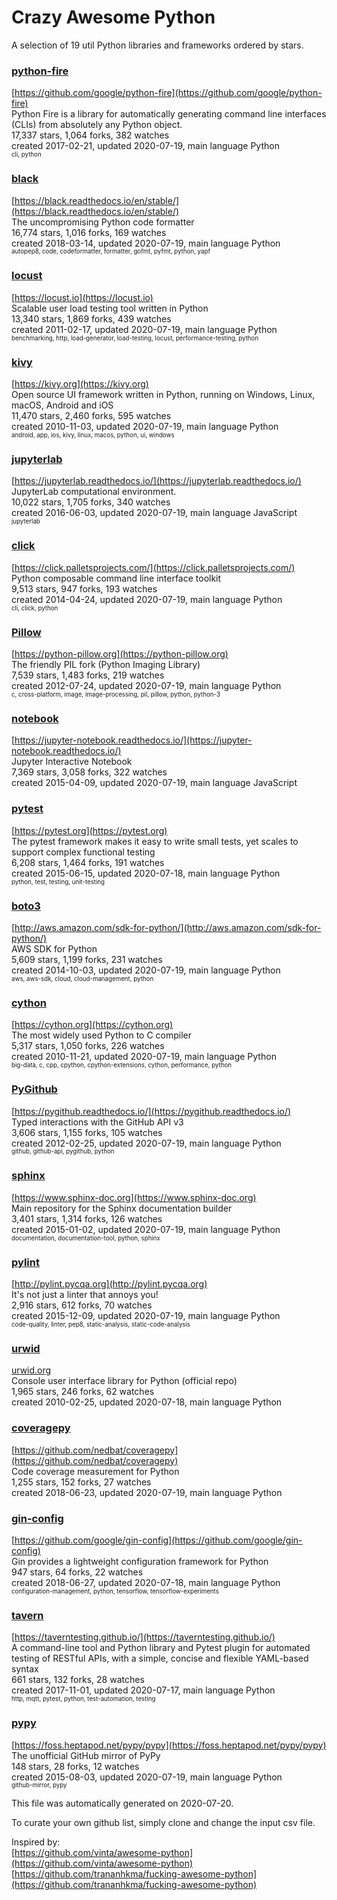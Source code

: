 # Crazy Awesome Python
A selection of 19 util Python libraries and frameworks ordered by stars.  


### [python-fire](https://github.com/google/python-fire)  
[https://github.com/google/python-fire](https://github.com/google/python-fire)  
Python Fire is a library for automatically generating command line interfaces (CLIs) from absolutely any Python object.  
17,337 stars, 1,064 forks, 382 watches  
created 2017-02-21, updated 2020-07-19, main language Python  
<sub><sup>cli, python</sup></sub>


### [black](https://github.com/psf/black)  
[https://black.readthedocs.io/en/stable/](https://black.readthedocs.io/en/stable/)  
The uncompromising Python code formatter  
16,774 stars, 1,016 forks, 169 watches  
created 2018-03-14, updated 2020-07-19, main language Python  
<sub><sup>autopep8, code, codeformatter, formatter, gofmt, pyfmt, python, yapf</sup></sub>


### [locust](https://github.com/locustio/locust)  
[https://locust.io](https://locust.io)  
Scalable user load testing tool written in Python  
13,340 stars, 1,869 forks, 439 watches  
created 2011-02-17, updated 2020-07-19, main language Python  
<sub><sup>benchmarking, http, load-generator, load-testing, locust, performance-testing, python</sup></sub>


### [kivy](https://github.com/kivy/kivy)  
[https://kivy.org](https://kivy.org)  
Open source UI framework written in Python, running on Windows, Linux, macOS, Android and iOS  
11,470 stars, 2,460 forks, 595 watches  
created 2010-11-03, updated 2020-07-19, main language Python  
<sub><sup>android, app, ios, kivy, linux, macos, python, ui, windows</sup></sub>


### [jupyterlab](https://github.com/jupyterlab/jupyterlab)  
[https://jupyterlab.readthedocs.io/](https://jupyterlab.readthedocs.io/)  
JupyterLab computational environment.  
10,022 stars, 1,705 forks, 340 watches  
created 2016-06-03, updated 2020-07-19, main language JavaScript  
<sub><sup>jupyterlab</sup></sub>


### [click](https://github.com/pallets/click)  
[https://click.palletsprojects.com/](https://click.palletsprojects.com/)  
Python composable command line interface toolkit  
9,513 stars, 947 forks, 193 watches  
created 2014-04-24, updated 2020-07-19, main language Python  
<sub><sup>cli, click, python</sup></sub>


### [Pillow](https://github.com/python-pillow/Pillow)  
[https://python-pillow.org](https://python-pillow.org)  
The friendly PIL fork (Python Imaging Library)  
7,539 stars, 1,483 forks, 219 watches  
created 2012-07-24, updated 2020-07-19, main language Python  
<sub><sup>c, cross-platform, image, image-processing, pil, pillow, python, python-3</sup></sub>


### [notebook](https://github.com/jupyter/notebook)  
[https://jupyter-notebook.readthedocs.io/](https://jupyter-notebook.readthedocs.io/)  
Jupyter Interactive Notebook  
7,369 stars, 3,058 forks, 322 watches  
created 2015-04-09, updated 2020-07-19, main language JavaScript  


### [pytest](https://github.com/pytest-dev/pytest)  
[https://pytest.org](https://pytest.org)  
The pytest framework makes it easy to write small tests, yet scales to support complex functional testing  
6,208 stars, 1,464 forks, 191 watches  
created 2015-06-15, updated 2020-07-18, main language Python  
<sub><sup>python, test, testing, unit-testing</sup></sub>


### [boto3](https://github.com/boto/boto3)  
[http://aws.amazon.com/sdk-for-python/](http://aws.amazon.com/sdk-for-python/)  
AWS SDK for Python  
5,609 stars, 1,199 forks, 231 watches  
created 2014-10-03, updated 2020-07-19, main language Python  
<sub><sup>aws, aws-sdk, cloud, cloud-management, python</sup></sub>


### [cython](https://github.com/cython/cython)  
[https://cython.org](https://cython.org)  
The most widely used Python to C compiler  
5,317 stars, 1,050 forks, 226 watches  
created 2010-11-21, updated 2020-07-19, main language Python  
<sub><sup>big-data, c, cpp, cpython, cpython-extensions, cython, performance, python</sup></sub>


### [PyGithub](https://github.com/PyGithub/PyGithub)  
[https://pygithub.readthedocs.io/](https://pygithub.readthedocs.io/)  
Typed interactions with the GitHub API v3  
3,606 stars, 1,155 forks, 105 watches  
created 2012-02-25, updated 2020-07-19, main language Python  
<sub><sup>github, github-api, pygithub, python</sup></sub>


### [sphinx](https://github.com/sphinx-doc/sphinx)  
[https://www.sphinx-doc.org](https://www.sphinx-doc.org)  
Main repository for the Sphinx documentation builder  
3,401 stars, 1,314 forks, 126 watches  
created 2015-01-02, updated 2020-07-19, main language Python  
<sub><sup>documentation, documentation-tool, python, sphinx</sup></sub>


### [pylint](https://github.com/PyCQA/pylint)  
[http://pylint.pycqa.org](http://pylint.pycqa.org)  
It's not just a linter that annoys you!  
2,916 stars, 612 forks, 70 watches  
created 2015-12-09, updated 2020-07-19, main language Python  
<sub><sup>code-quality, linter, pep8, static-analysis, static-code-analysis</sup></sub>


### [urwid](https://github.com/urwid/urwid)  
[urwid.org](urwid.org)  
Console user interface library for Python (official repo)  
1,965 stars, 246 forks, 62 watches  
created 2010-02-25, updated 2020-07-18, main language Python  


### [coveragepy](https://github.com/nedbat/coveragepy)  
[https://github.com/nedbat/coveragepy](https://github.com/nedbat/coveragepy)  
Code coverage measurement for Python  
1,255 stars, 152 forks, 27 watches  
created 2018-06-23, updated 2020-07-19, main language Python  


### [gin-config](https://github.com/google/gin-config)  
[https://github.com/google/gin-config](https://github.com/google/gin-config)  
Gin provides a lightweight configuration framework for Python  
947 stars, 64 forks, 22 watches  
created 2018-06-27, updated 2020-07-18, main language Python  
<sub><sup>configuration-management, python, tensorflow, tensorflow-experiments</sup></sub>


### [tavern](https://github.com/taverntesting/tavern)  
[https://taverntesting.github.io/](https://taverntesting.github.io/)  
A command-line tool and Python library and Pytest plugin for automated testing of RESTful APIs, with a simple, concise and flexible YAML-based syntax  
661 stars, 132 forks, 28 watches  
created 2017-11-01, updated 2020-07-17, main language Python  
<sub><sup>http, mqtt, pytest, python, test-automation, testing</sup></sub>


### [pypy](https://github.com/mozillazg/pypy)  
[https://foss.heptapod.net/pypy/pypy](https://foss.heptapod.net/pypy/pypy)  
The unofficial GitHub mirror of PyPy  
148 stars, 28 forks, 12 watches  
created 2015-08-03, updated 2020-07-19, main language Python  
<sub><sup>github-mirror, pypy</sup></sub>


This file was automatically generated on 2020-07-20.  

To curate your own github list, simply clone and change the input csv file.  

Inspired by:  
[https://github.com/vinta/awesome-python](https://github.com/vinta/awesome-python)  
[https://github.com/trananhkma/fucking-awesome-python](https://github.com/trananhkma/fucking-awesome-python)  
